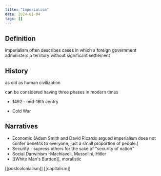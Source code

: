 ```yaml
---
title: "Imperialism"
date: 2024-01-04
tags: []
---
```

## Definition 
imperialism often describes cases in which a foreign government administers a territory without significant settlement
## History
as old as human civilization

can be considered having three phases in modern times
- 1492 - mid-18th centry 

- Cold War 

## Narratives 
 - Economic (Adam Smith and David Ricardo argued imperialism does not confer benefits to everyone, just a small proportion of people.)
 - Security - supress others for the sake of "security of nation"
 - Social Darwinism -Machiaveli, Mussolini, Hitler
 - [[White Man's Burden]], moralistic 

[[postcolonialism]]
[[capitalism]]

